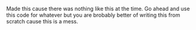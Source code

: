 Made this cause there was nothing like this at the time.
Go ahead and use this code for whatever but you are brobably better of writing this from scratch cause this is a mess.
